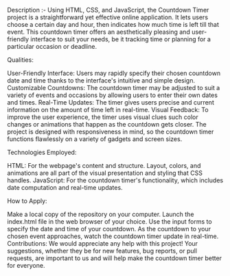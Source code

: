 Description :-
Using HTML, CSS, and JavaScript, the Countdown Timer project is a straightforward yet effective online application. 
It lets users choose a certain day and hour, then indicates how much time is left till that event. 
This countdown timer offers an aesthetically pleasing and user-friendly interface to suit your needs, be it tracking time or planning for a particular occasion or deadline.

Qualities:

User-Friendly Interface: Users may rapidly specify their chosen countdown date and time thanks to the interface's intuitive and simple design.
Customizable Countdowns: The countdown timer may be adjusted to suit a variety of events and occasions by allowing users to enter their own dates and times.
Real-Time Updates: The timer gives users precise and current information on the amount of time left in real-time.
Visual Feedback: To improve the user experience, the timer uses visual clues such color changes or animations that happen as the countdown gets closer.
The project is designed with responsiveness in mind, so the countdown timer functions flawlessly on a variety of gadgets and screen sizes.

Technologies Employed:

HTML: For the webpage's content and structure.
Layout, colors, and animations are all part of the visual presentation and styling that CSS handles.
JavaScript: For the countdown timer's functionality, which includes date computation and real-time updates.

How to Apply:

Make a local copy of the repository on your computer.
Launch the index.html file in the web browser of your choice.
Use the input forms to specify the date and time of your countdown.
As the countdown to your chosen event approaches, watch the countdown timer update in real-time.
Contributions: We would appreciate any help with this project! Your suggestions, whether they be for new features, bug reports, or pull requests, are important to us and will help make the countdown timer better for everyone.


